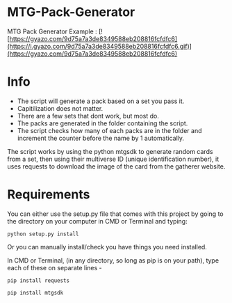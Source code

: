 # MTG-Pack-Generator
MTG Pack Generator Example :
[![https://gyazo.com/9d75a7a3de8349588eb208816fcfdfc6](https://i.gyazo.com/9d75a7a3de8349588eb208816fcfdfc6.gif)](https://gyazo.com/9d75a7a3de8349588eb208816fcfdfc6)

# Info  
* The script will generate a pack based on a set you pass it. 
* Capitilization does not matter. 
* There are a few sets that dont work, but most do.
* The packs are generated in the folder containing the script.
* The script checks how many of each packs are in the folder and increment the counter before the name by 1 automatically.
  
The script works by using the python mtgsdk to generate random cards from a set, then using their multiverse ID (unique identification number), it uses requests to download the image of the card from the gatherer website.

# Requirements  
You can either use the setup.py file that comes with this project by going to the directory on your computer in CMD or Terminal and typing:
``` 
python setup.py install
```    

Or you can manually install/check you have things you need installed.  
  
In CMD or Terminal, (in any directory, so long as pip is on your path), type each of these on separate lines -  
  
```
pip install requests
```  
```
pip install mtgsdk
```


